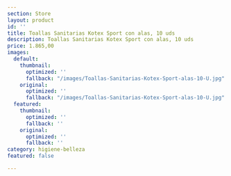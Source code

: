 ```yaml
---
section: Store
layout: product
id: ''
title: Toallas Sanitarias Kotex Sport con alas, 10 uds
description: Toallas Sanitarias Kotex Sport con alas, 10 uds
price: 1.865,00
images:
  default:
    thumbnail:
      optimized: ''
      fallback: "/images/Toallas-Sanitarias-Kotex-Sport-alas-10-U.jpg"
    original:
      optimized: ''
      fallback: "/images/Toallas-Sanitarias-Kotex-Sport-alas-10-U.jpg"
  featured:
    thumbnail:
      optimized: ''
      fallback: ''
    original:
      optimized: ''
      fallback: ''
category: higiene-belleza
featured: false

---
```

